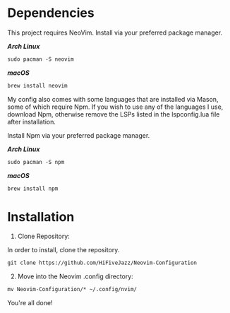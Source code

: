 # Dependencies
This project requires NeoVim. Install via your preferred package manager.

***Arch Linux***
```md
sudo pacman -S neovim
```

***macOS***

```md
brew install neovim
```

My config also comes with some languages that are installed via Mason, some of which require Npm. If you wish to use any of the languages I use, download Npm, otherwise remove the LSPs listed in the lspconfig.lua file after installation.

Install Npm via your preferred package manager.

***Arch Linux***

```md
sudo pacman -S npm
```

***macOS***

```md
brew install npm
```

# Installation
1. Clone Repository:

In order to install, clone the repository.

```md
git clone https://github.com/HiFiveJazz/Neovim-Configuration
```

2. Move into the Neovim .config directory:

```md
mv Neovim-Configuration/* ~/.config/nvim/
```

You're all done!

